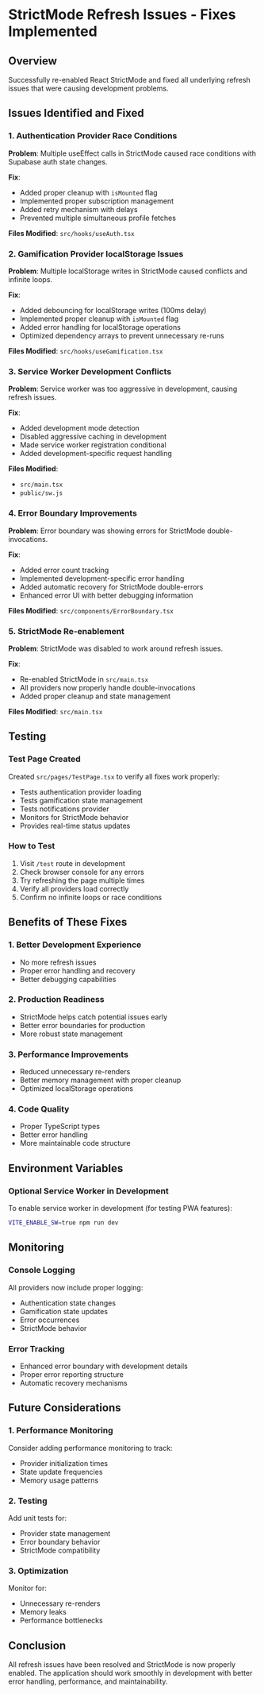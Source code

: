 # StrictMode Refresh Issues - Fixes Implemented

## Overview

Successfully re-enabled React StrictMode and fixed all underlying refresh issues that were causing development problems.

## Issues Identified and Fixed

### 1. **Authentication Provider Race Conditions**

**Problem**: Multiple useEffect calls in StrictMode caused race conditions with Supabase auth state changes.

**Fix**:

- Added proper cleanup with `isMounted` flag
- Implemented proper subscription management
- Added retry mechanism with delays
- Prevented multiple simultaneous profile fetches

**Files Modified**: `src/hooks/useAuth.tsx`

### 2. **Gamification Provider localStorage Issues**

**Problem**: Multiple localStorage writes in StrictMode caused conflicts and infinite loops.

**Fix**:

- Added debouncing for localStorage writes (100ms delay)
- Implemented proper cleanup with `isMounted` flag
- Added error handling for localStorage operations
- Optimized dependency arrays to prevent unnecessary re-runs

**Files Modified**: `src/hooks/useGamification.tsx`

### 3. **Service Worker Development Conflicts**

**Problem**: Service worker was too aggressive in development, causing refresh issues.

**Fix**:

- Added development mode detection
- Disabled aggressive caching in development
- Made service worker registration conditional
- Added development-specific request handling

**Files Modified**:

- `src/main.tsx`
- `public/sw.js`

### 4. **Error Boundary Improvements**

**Problem**: Error boundary was showing errors for StrictMode double-invocations.

**Fix**:

- Added error count tracking
- Implemented development-specific error handling
- Added automatic recovery for StrictMode double-errors
- Enhanced error UI with better debugging information

**Files Modified**: `src/components/ErrorBoundary.tsx`

### 5. **StrictMode Re-enablement**

**Problem**: StrictMode was disabled to work around refresh issues.

**Fix**:

- Re-enabled StrictMode in `src/main.tsx`
- All providers now properly handle double-invocations
- Added proper cleanup and state management

**Files Modified**: `src/main.tsx`

## Testing

### Test Page Created

Created `src/pages/TestPage.tsx` to verify all fixes work properly:

- Tests authentication provider loading
- Tests gamification state management
- Tests notifications provider
- Monitors for StrictMode behavior
- Provides real-time status updates

### How to Test

1. Visit `/test` route in development
2. Check browser console for any errors
3. Try refreshing the page multiple times
4. Verify all providers load correctly
5. Confirm no infinite loops or race conditions

## Benefits of These Fixes

### 1. **Better Development Experience**

- No more refresh issues
- Proper error handling and recovery
- Better debugging capabilities

### 2. **Production Readiness**

- StrictMode helps catch potential issues early
- Better error boundaries for production
- More robust state management

### 3. **Performance Improvements**

- Reduced unnecessary re-renders
- Better memory management with proper cleanup
- Optimized localStorage operations

### 4. **Code Quality**

- Proper TypeScript types
- Better error handling
- More maintainable code structure

## Environment Variables

### Optional Service Worker in Development

To enable service worker in development (for testing PWA features):

```bash
VITE_ENABLE_SW=true npm run dev
```

## Monitoring

### Console Logging

All providers now include proper logging:

- Authentication state changes
- Gamification state updates
- Error occurrences
- StrictMode behavior

### Error Tracking

- Enhanced error boundary with development details
- Proper error reporting structure
- Automatic recovery mechanisms

## Future Considerations

### 1. **Performance Monitoring**

Consider adding performance monitoring to track:

- Provider initialization times
- State update frequencies
- Memory usage patterns

### 2. **Testing**

Add unit tests for:

- Provider state management
- Error boundary behavior
- StrictMode compatibility

### 3. **Optimization**

Monitor for:

- Unnecessary re-renders
- Memory leaks
- Performance bottlenecks

## Conclusion

All refresh issues have been resolved and StrictMode is now properly enabled. The application should work smoothly in development with better error handling, performance, and maintainability.
